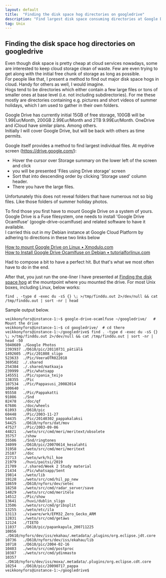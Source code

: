 ```yaml
---
layout: default
title:  "Finding the disk space hog directories on googledrive"
description: "Find largest disk space consuming directories at Google Drive"
tag: Unix
---
```


## Finding the disk space hog directories on googledrive

Even though disk space is pretty cheap at cloud services nowadays, some are interested to keep cloud storage clean of waste. Few are even trying to get along with the initial free chunk of storage as long as possible.  
For people like that, I present a method to find out major disk space hogs in cloud. Handy for others as well, I would imagine.  
Hogs tend to be directories which either contain a few large files or tons of smaller ones at base level (i.e. not including subdirectories). For me these mostly are directories containing e.g. pictures and short videos of summer holidays, which I am used to gather in their own folders.  

Google Drive has currently initial 15GB of free storage, 100GB will be 1.99Eur/Month, 200GB 2.99Eur/Month and 2TB 9.99Eur/Month.  OneDrive and iCloud have similar plans. Among others.  
Initially I will cover Google Drive, but will be back with others as time permits.

Google itself provides a method to find largest individual files. At mydrive screen (https://drive.google.com/): 
- Hover the cursor over Storage summary on the lower left of the screen and click 
- you will be presented 'Files using Drive storage' screen
- Sort that into descending order by clicking 'Storage used' column header. 
- There you have the large files.

Unfortunately this does not reveal folders that have numerous not so big files. Like those folders of summer holiday photos.  

To find those you first have to mount Google Drive on a system of yours.  
Google Drive is a Fuse filesystem, one needs to install 'Google Drive Ocamlfuse' (google-drive-ocamlfuse) and related software to have it available.  
I carried this out in my Debian instance at Google Cloud Platform by adhering to directions in these two links below   

[How to mount Google Drive on Linux &bull; Xmodulo.com](https://www.xmodulo.com/mount-google-drive-linux.html)  
[How to Install Google Drive Ocamlfuse on Debian &bull; tutorialforlinux.com](https://tutorialforlinux.com/2017/04/21/how-to-install-google-drive-ocamlfuse-on-debian-linux/)

Had to compose a bit to have a perfect hit. But that's what we most often have to do in the end. 

After that, you just run the one-liner I have presented at [Finding the disk space hog](../../../2022/02/11/Finding-the-disk-space-hog.html) at the mountpoint where you mounted the drive. For most Unix boxes, including Linux, below works:

<!--find . -type d -exec du -sS {} \; &gt;/tmp/finddu.out 2&gt;/dev/null && cat /tmp/finddu.out <code>&#124;</code> sort -nr <code>&#124;</code> head-->

	find . -type d -exec du -sS {} \; >/tmp/finddu.out 2>/dev/null && cat /tmp/finddu.out | sort -nr | head

Sample output below.

	veikkonyfors@instance-1:~$ google-drive-ocamlfuse ~/googledrive/   # Mount the drive
	veikkonyfors@instance-1:~$ cd googledrive/  # cd there
	veikkonyfors@instance-1:~/googledrive$ find . -type d -exec du -sS {} \; >/tmp/finddu.out 2>/dev/null && cat /tmp/finddu.out | sort -nr | head -50
	5040689	./Google Photos
	2393937	./D610/pic/20110731_pätiälä
	1492605	./Pic/201808_sligo
	523633	./Pic/VeeraOTR022018
	369502	./.shared
	254384	./.shared/matkaaja
	239999	./Pic/whatsapp
	145551	./Pic/spania_teijo
	138355	./Pic
	107534	./Pic/Pappasusi_20082014
	100640	.
	95558	./Pic/Pappakatti
	91086	./Snd
	82478	./doc/qf
	67686	./doc/wheels
	61093	./D610/pic
	60448	./Pic/2003-11-27
	54435	./Pic/20140302_pappakalaksi
	54425	./D610/nyfors/dat/mov
	47527	./Pic/2003-09-06
	44821	./weto/src/cmd/meri/meritext/obsolete
	35757	./show
	35586	./Snd/ringtones
	34099	./D610/pic/20070614_kesalahti
	31958	./weto/src/cmd/meri/meritext
	25187	./doc
	22713	./weto/wrk/hil_koe
	21979	./huvi/paitsi/2019
	21709	./.shared/Week 2 Study material
	21434	./Pic/whatsapp/Sent
	19814	./weto/lib
	19128	./weto/src/cmd/hil_pp_new
	18659	./D610/nyfors/dev/setec
	18258	./weto/src/cmd/radar_server/save
	14829	./weto/src/cmd/meritele
	14512	./Pic/show
	13641	./huvi/dublin_sligo
	13506	./weto/src/cmd/gribsplit
	13255	./weto/etc/ila
	13113	./viware/wrk/EFM32_Zero_Gecko_ARM
	12831	./weto/src/cmd/getaws
	12124	./TIETO
	11037	./D610/pic/papankapula_200711225
	10856	./D610/nyfors/dev/iss/ekahau/.metadata/.plugins/org.eclipse.jdt.core
	10736	./D610/nyfors/dev/iss/ekahau/lib
	10718	./D610/pic/2004-02-16
	10403	./weto/src/cmd/postproc
	10387	./weto/src/cmd/ydinmasto
	10357	./D610/nyfors/dev/iss/moxa/.metadata/.plugins/org.eclipse.cdt.core
	10254	./D610/pic/20090717_pappa
	veikkonyfors@instance-1:~/googledrive$ 
